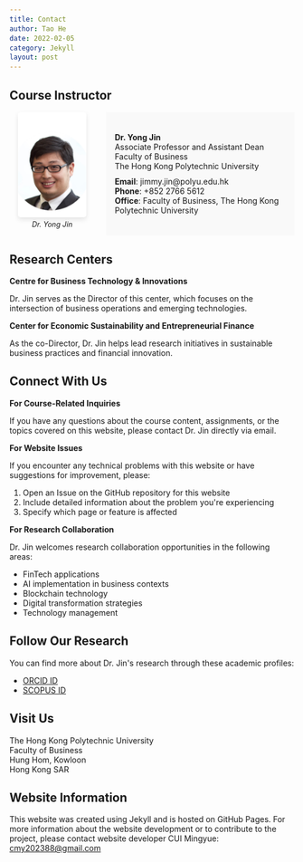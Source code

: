 ```yaml
---
title: Contact
author: Tao He
date: 2022-02-05
category: Jekyll
layout: post
---
```

## Course Instructor

<div style="display: flex; align-items: stretch; margin-bottom: 20px;">
  <!-- 左侧：图片 -->
  <div style="flex: 0 0 30%; padding-right: 20px; text-align: center; display: flex; flex-direction: column; justify-content: flex-start;">
    <img src="/assets/RIAIoTJinYongJimmy560860.png" alt="Dr. Yong Jin"
         style="width: 80%; height: auto; max-height: 100%; border-radius: 5px; box-shadow: 0 4px 8px rgba(0,0,0,0.1); margin: auto;">
    <p style="font-size: 0.9em; margin-top: 5px;"><em>Dr. Yong Jin</em></p>
  </div>

  <!-- 右侧：介绍文字 -->
  <div style="flex: 1; background-color: #f9f9f9; padding: 10px 15px; display: flex; flex-direction: column; justify-content: center;">
    <p style="margin: 0;"><strong>Dr. Yong Jin</strong><br>
    Associate Professor and Assistant Dean<br>
    Faculty of Business<br>
    The Hong Kong Polytechnic University</p>
    <p style="margin: 0; margin-top: 10px;"><strong>Email</strong>: jimmy.jin@polyu.edu.hk<br>
    <strong>Phone</strong>: +852 2766 5612<br>
    <strong>Office</strong>: Faculty of Business, The Hong Kong Polytechnic University</p>
  </div>
</div>


## Research Centers
**Centre for Business Technology & Innovations**

Dr. Jin serves as the Director of this center, which focuses on the intersection of business operations and emerging technologies.

**Center for Economic Sustainability and Entrepreneurial Finance**

As the co-Director, Dr. Jin helps lead research initiatives in sustainable business practices and financial innovation.

## Connect With Us

**For Course-Related Inquiries**

If you have any questions about the course content, assignments, or the topics covered on this website, please contact Dr. Jin directly via email.

**For Website Issues**

If you encounter any technical problems with this website or have suggestions for improvement, please:

1. Open an Issue on the GitHub repository for this website
2. Include detailed information about the problem you're experiencing
3. Specify which page or feature is affected

**For Research Collaboration**

Dr. Jin welcomes research collaboration opportunities in the following areas:
- FinTech applications
- AI implementation in business contexts
- Blockchain technology
- Digital transformation strategies
- Technology management

## Follow Our Research  
You can find more about Dr. Jin's research through these academic profiles:

- [ORCID ID](https://orcid.org/0000-0002-1544-1082)  
- [SCOPUS ID](https://www.scopus.com/authid/detail.uri?authorId=57193081004)

## Visit Us

The Hong Kong Polytechnic University  
Faculty of Business  
Hung Hom, Kowloon  
Hong Kong SAR

## Website Information

This website was created using Jekyll and is hosted on GitHub Pages. For more information about the website development or to contribute to the project, please contact website developer CUI Mingyue: cmy202388@gmail.com

